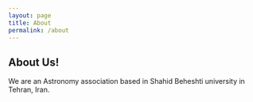 ```yaml
---
layout: page
title: About
permalink: /about
---
```




## About Us!





We are an Astronomy association based in Shahid Beheshti university in Tehran, Iran.
